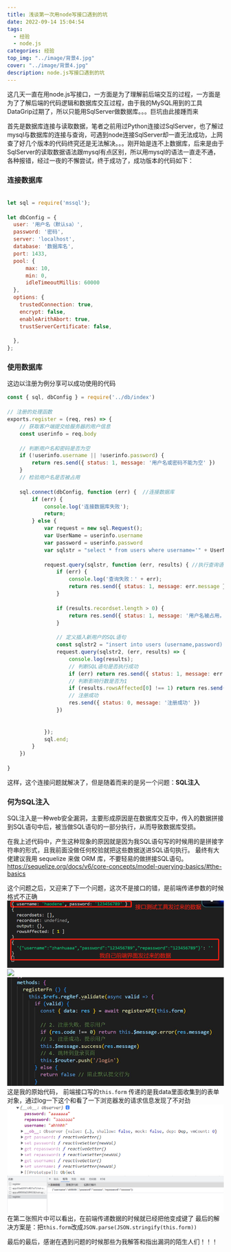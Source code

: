 ```yaml
---
title: 浅谈第一次用node写接口遇到的坑
date: 2022-09-14 15:04:54
tags: 
  - 经验
  - node.js
categories: 经验
top_img: "../image/背景4.jpg"
cover: "../image/背景4.jpg"
description: node.js写接口遇到的坑
---
```


这几天一直在用node.js写接口，一方面是为了理解前后端交互的过程，一方面是为了了解后端的代码逻辑和数据库交互过程，由于我的MySQL用到的工具DataGrip过期了，所以只能用SqlServer做数据库。。。巨坑由此接踵而来

首先是数据库连接与读取数据，笔者之前用过Python连接过SqlServer，也了解过mysql与数据库的连接与查询，可遇到node连接SqlServer却一直无法成功，上网查了好几个版本的代码终究还是无法解决。。。刚开始是连不上数据库，后来是由于SqlServer的读取数据语法跟mysql有点区别，所以用mysql的语法一直走不通，各种报错，经过一夜的不懈尝试，终于成功了，成功版本的代码如下：
### 连接数据库
```js

let sql = require('mssql');

let dbConfig = {
  user: '用户名（默认sa）',
  password: '密码',
  server: 'localhost',
  database: '数据库名',
  port: 1433,
  pool: {
      max: 10,
      min: 0,
      idleTimeoutMillis: 60000
  },
  options: {
    trustedConnection: true,
    encrypt: false,
    enableArithAbort: true,
    trustServerCertificate: false,

  },
};
```
### 使用数据库
这边以注册为例分享可以成功使用的代码
```js
const { sql, dbConfig } = require('../db/index')

// 注册的处理函数
exports.register = (req, res) => {
    // 获取客户端提交给服务器的用户信息
    const userinfo = req.body

    // 判断用户名和密码是否为空
    if (!userinfo.username || !userinfo.password) {
        return res.send({ status: 1, message: '用户名或密码不能为空' })
    }
    // 检验用户名是否被占用

    sql.connect(dbConfig, function (err) {  //连接数据库
        if (err) {
            console.log('连接数据库失败');
            return;
        } else {
            var request = new sql.Request();
            var UserName = userinfo.username
            var password = userinfo.password
            var sqlstr = "select * from users where username='" + UserName + "'"
            
            request.query(sqlstr, function (err, results) { //执行查询语句			
                if (err) {
                    console.log('查询失败：' + err);
                    return res.send({ status: 1, message: err.message })
                }
               
                if (results.recordset.length > 0) {
                    return res.send({ status: 1, message: '用户名被占用，请重新输入用户名' })
                }
            
                // 定义插入新用户的SQL语句
                const sqlstr2 = "insert into users (username,password) values ('"+ UserName + "','"+ password +"'"+")"
                request.query(sqlstr2, (err, results) => {
                    console.log(results);
                    // 判断SQL语句是否执行成功
                    if (err) return res.send({ status: 1, message: err.message })
                    // 判断影响行数是否为1
                    if (results.rowsAffected[0] !== 1) return res.send({ status: 1, message: '注册用户失败，请稍后再试' })
                    // 注册成功
                    res.send({ status: 0, message: '注册成功' })
                })


            });
            sql.end;
        }
    })
   
}
```
这样，这个连接问题就解决了，但是随着而来的是另一个问题：<strong>SQL注入</strong>
### 何为SQL注入
SQL注入是一种web安全漏洞，主要形成原因是在数据库交互中，传入的数据拼接到SQL语句中后，被当做SQL语句的一部分执行，从而导致数据库受损。

在我上述代码中，产生这种现象的原因就是因为我SQL语句写的时候用的是拼接字符串的形式，且我前面没做任何校验就把这些数据送进SQL语句执行。
最终有大佬建议我用 sequelize 来做 ORM 库，不要轻易的做拼接SQL语句。
https://sequelize.org/docs/v6/core-concepts/model-querying-basics/#the-basics

这个问题之后，又迎来了下一个问题，这次不是接口的错，是前端传递参数的时候格式不正确
![](../image/node01.png)
![](../image/node02.png)
![](../image/node03.jpg)
这是我的原始代码，
前端接口写的```this.form``` 传递的是我data里面收集到的表单对象，通过log一下这个和看了一下浏览器发的请求信息发现了不对劲
![this.form的数据](../image/node04.png)
![发请求的数据](../image/node05.png)
在第二张照片中可以看出，在前端传递数据的时候就已经把他变成键了
最后的解决方案是：把```this.form```改成```JSON.parse(JSON.stringify(this.form))```


最后的最后，感谢在遇到问题的时候那些为我解答和指出漏洞的陌生人们！！！


